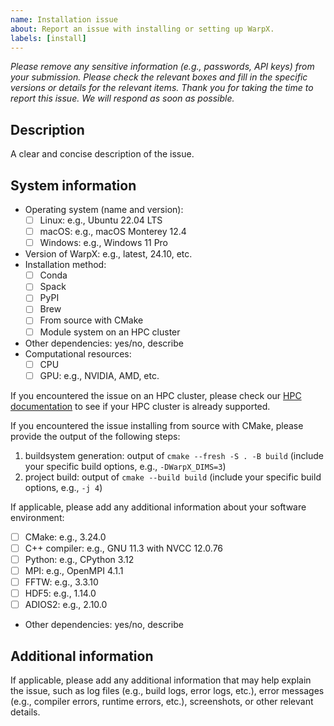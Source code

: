 ```yaml
---
name: Installation issue
about: Report an issue with installing or setting up WarpX.
labels: [install]
---
```


_Please remove any sensitive information (e.g., passwords, API keys) from your submission.
Please check the relevant boxes and fill in the specific versions or details for the relevant items.
Thank you for taking the time to report this issue. We will respond as soon as possible._

## Description
A clear and concise description of the issue.

## System information
- Operating system (name and version):
  - [ ] Linux: e.g., Ubuntu 22.04 LTS
  - [ ] macOS: e.g., macOS Monterey 12.4
  - [ ] Windows: e.g., Windows 11 Pro
- Version of WarpX: e.g., latest, 24.10, etc.
- Installation method:
  - [ ] Conda
  - [ ] Spack
  - [ ] PyPI
  - [ ] Brew
  - [ ] From source with CMake
  - [ ] Module system on an HPC cluster
- Other dependencies: yes/no, describe
- Computational resources:
  - [ ] CPU
  - [ ] GPU: e.g., NVIDIA, AMD, etc.

If you encountered the issue on an HPC cluster, please check our [HPC documentation](https://warpx.readthedocs.io/en/latest/install/hpc.html) to see if your HPC cluster is already supported.

If you encountered the issue installing from source with CMake, please provide the output of the following steps:
1. buildsystem generation: output of `cmake --fresh -S . -B build` (include your specific build options, e.g., `-DWarpX_DIMS=3`)
2. project build: output of `cmake --build build` (include your specific build options, e.g., `-j 4`)

If applicable, please add any additional information about your software environment:
- [ ] CMake: e.g., 3.24.0
- [ ] C++ compiler: e.g., GNU 11.3 with NVCC 12.0.76
- [ ] Python: e.g., CPython 3.12
- [ ] MPI: e.g., OpenMPI 4.1.1
- [ ] FFTW: e.g., 3.3.10
- [ ] HDF5: e.g., 1.14.0
- [ ] ADIOS2: e.g., 2.10.0
- Other dependencies: yes/no, describe

## Additional information
If applicable, please add any additional information that may help explain the issue, such as log files (e.g., build logs, error logs, etc.), error messages (e.g., compiler errors, runtime errors, etc.), screenshots, or other relevant details.

